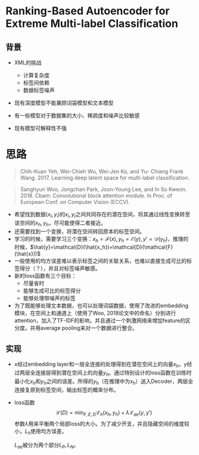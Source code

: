 # Ranking-Based Autoencoder for Extreme Multi-label Classification

## 背景

-   XML的挑战

    -   计算复杂度
    -   标签间依赖
    -   数据标签噪声

-   现有深度模型不能兼顾词袋模型和文本模型

-   有一些模型对于数据集的大小、稀疏度和噪声比较敏感

-   现有模型可解释性不强

    

# 思路

>   Chih-Kuan Yeh, Wei-Chieh Wu, Wei-Jen Ko, and Yu-
>   Chiang Frank Wang. 2017. Learning deep latent
>   space for multi-label classification.

>   Sanghyun Woo, Jongchan Park, Joon-Young Lee, and
>   In So Kweon. 2018. Cbam: Convolutional block
>   attention module. In Proc. of European Conf. on
>   Computer Vision (ECCV).

-   希望找到数据$(x_i,y_i)$的$x_i,y_i$之间共同存在的潜在空间，将其通过线性变换转至该空间的$x_h,y_h$，尽可能使得二者接近。
-   还需要找到一个变换，将潜在空间转回原本的标签空间。
-   学习的时候，需要学习三个变换：$x_h=\mathcal{F}(x), y_h=\mathcal{E}(y), y'=\mathcal{D}(y_h)$，推理的时候，$\hat{y}=\mathcal{D}(\hat{x_h})=\mathcal{D}(\mathcal{F}(\hat{x}))$
-   一般使用的均方误差难以表示标签之间的关联关系，也难以直接生成可比的标签得分（？），并且对标签噪声敏感。
-   新的loss函数有三个目标：
    -   尽量省时
    -   能够生成可比的标签得分
    -   能够处理带噪声的标签
-   为了既能够处理文本数据，也可以处理词袋数据，使用了改进的embedding模块，在空间上和通道上（使用了Woo, 2018论文中的命名）分别进行attention，加入了TF-IDF的影响，并且通过一个刺激网络来增加feature的区分度。并用average pooling来对一个数据进行整合。

## 实现

-   x经过embedding layer和一层全连接的处理得到在潜在空间上的向量$x_h$，y经过两层全连接层得到潜在空间上的向量$y_h$。通过特别设计的loss函数在训练时最小化$x_h$和$y_h$之间的误差。所得的$y_h$（在推理中为$x_h$）送入Decoder，两层全连接复原到标签空间，输出标签的概率分布。

-   loss函数
    $$
    \mathcal{L}(D)=\min_{F,E,D}\mathcal{L}_h(x_h,y_h)+\lambda\mathcal{L}_{ae}(y,y')
    $$
    参数$\lambda$用来平衡两个局部loss的大小。为了减少开支，并且隐藏空间的维度较小，$L_h$使用均方误差。

    $L_{ae}$被分为两个部分$L_P,L_N$。

